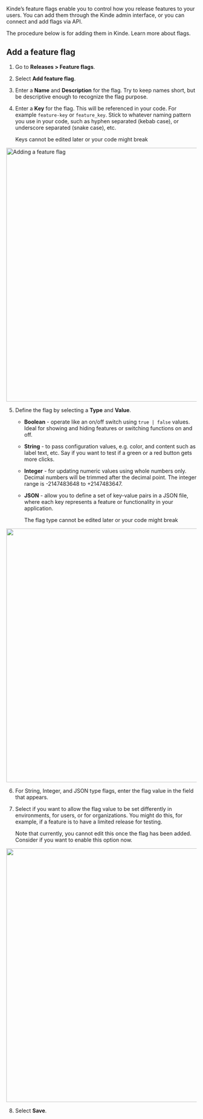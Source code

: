 
Kinde’s feature flags enable you to control how you release features to your users. You can add them through the Kinde admin interface, or you can connect and add flags via API.

The procedure below is for adding them in Kinde. Learn more about flags.

## Add a feature flag

1. Go to **Releases > Feature flags**.
2. Select **Add feature flag**.
3. Enter a **Name** and **Description** for the flag. Try to keep names short, but be descriptive enough to recognize the flag purpose.
4. Enter a **Key** for the flag. This will be referenced in your code. For example `feature-key` or `feature_key`. Stick to whatever naming pattern you use in your code, such as hyphen separated (kebab case), or underscore separated (snake case), etc.

   <Aside type="danger">

   Keys cannot be edited later or your code might break

   </Aside>

<img
  src="https://imagedelivery.net/skPPZTHzSlcslvHjesZQcQ/2b576fb7-2a3e-4bac-ddfd-7940ff736500/public"
  alt="Adding a feature flag"
  width="672px"
  height="auto"
  fetchpriority="low"
  loading="lazy"
  decoding="async"
/>

5. Define the flag by selecting a **Type** and **Value**.

   - **Boolean** - operate like an on/off switch using `true | false` values. Ideal for showing and hiding features or switching functions on and off.
   - **String** - to pass configuration values, e.g. color, and content such as label text, etc. Say if you want to test if a green or a red button gets more clicks.
   - **Integer** - for updating numeric values using whole numbers only. Decimal numbers will be trimmed after the decimal point. The integer range is -2147483648 to +2147483647.
   - **JSON** - allow you to define a set of key-value pairs in a JSON file, where each key represents a feature or functionality in your application.

     <Aside type="danger">

     The flag type cannot be edited later or your code might break

     </Aside>

<img
  src="https://imagedelivery.net/skPPZTHzSlcslvHjesZQcQ/5470f527-c511-4190-e93e-2c220a6f2b00/public"
  alt=""
  width="672px"
  height="auto"
  fetchpriority="low"
  loading="lazy"
  decoding="async"
/>

6. For String, Integer, and JSON type flags, enter the flag value in the field that appears.
7. Select if you want to allow the flag value to be set differently in environments, for users, or for organizations. You might do this, for example, if a feature is to have a limited release for testing.

   Note that currently, you cannot edit this once the flag has been added. Consider if you want to enable this option now.

<img
  src="https://imagedelivery.net/skPPZTHzSlcslvHjesZQcQ/1ea5f847-6480-4022-9c2b-a31861662d00/public"
  alt=""
  width="672px"
  height="auto"
  fetchpriority="low"
  loading="lazy"
  decoding="async"
/>

8. Select **Save**.

